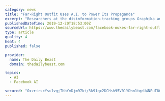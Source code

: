 ```yaml
---
category: news
title: "Far-Right Outfit Uses A.I. to Power Its Propaganda"
excerpt: "Researchers at the disinformation-tracking groups Graphika and the Atlantic Council’s Digital Forensic Research Lab found that “dozens” of the fake accounts found in the network taken down by Facebook had avatars that had been generated by AI ..."
publishedDateTime: 2019-12-20T18:53:00Z
sourceUrl: https://www.thedailybeast.com/facebook-nukes-far-right-outfit-that-used-ai-to-power-its-propaganda
type: article
quality: 4
heat: 4
published: false

provider:
  name: The Daily Beast
  domain: thedailybeast.com

topics:
  - AI
  - Facebook AI

secured: "OxzrirscYsu1vgjIbbYmDjm97kt/3k91qx2DCHsh95V01YDhn1tqdU4NFuT8G1fyli6UqelvcQUpw6EhkpLkcQGIoA0CqM5ybZu5d4KAYgeTyxFGO7CJno+l7U8FcB/ZWwFz2upPMwRdeT9bOEy5ZsyILNCAhedu5sb+DNJmJU8y4Eqp6w4F9TiS6KqiPC3cAsvub4IU9NuGTAlHbR89seqV9O8QcTu0eXz2xpfqKIrkvnr2a+PMHvBhX/w1maw8zfU3Hs1b0CZxWixYF/w0WMjLMPM7ZZLNAkKwPnpVoks=;t4A6pDvSLb4xUen5o8MbRg=="
---
```


